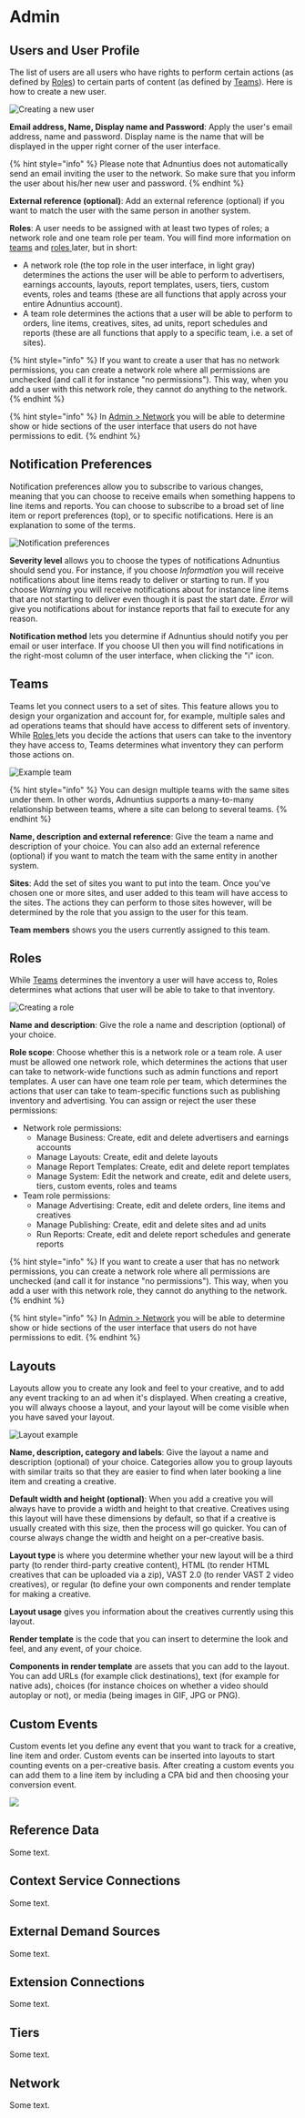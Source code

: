 # Admin

## Users and User Profile

The list of users are all users who have rights to perform certain actions \(as defined by [Roles](admin.md#roles)\) to certain parts of content \(as defined by [Teams](admin.md#teams)\). Here is how to create a new user.

![Creating a new user](../.gitbook/assets/201811-reports-admin-user%20%281%29.png)

**Email address, Name, Display name and Password**: Apply the user's email address, name and password. Display name is the name that will be displayed in the upper right corner of the user interface.

{% hint style="info" %}
Please note that Adnuntius does not automatically send an email inviting the user to the network. So make sure that you inform the user about his/her new user and password. 
{% endhint %}

**External reference \(optional\)**: Add an external reference \(optional\) if you want to match the user with the same person in another system. 

**Roles**: A user needs to be assigned with at least two types of roles; a network role and one team role per team. You will find more information on [teams](admin.md#teams) and [roles ](admin.md#roles)later, but in short: 

* A network role \(the top role in the user interface, in light gray\) determines the actions the user will be able to perform to advertisers, earnings accounts, layouts, report templates, users, tiers, custom events, roles and teams \(these are all functions that apply across your entire Adnuntius account\). 
* A team role determines the actions that a user will be able to perform to orders, line items, creatives, sites, ad units, report schedules and reports \(these are all functions that apply to a specific team, i.e. a set of sites\).

{% hint style="info" %}
If you want to create a user that has no network permissions, you can create a network role where all permissions are unchecked \(and call it for instance "no permissions"\). This way, when you add a user with this network role, they cannot do anything to the network.
{% endhint %}

{% hint style="info" %}
In [Admin &gt; Network](admin.md#network) you will be able to determine show or hide sections of the user interface that users do not have permissions to edit.
{% endhint %}

## Notification Preferences

Notification preferences allow you to subscribe to various changes, meaning that you can choose to receive emails when something happens to line items and reports. You can choose to subscribe to a broad set of line item or report preferences \(top\), or to specific notifications. Here is an explanation to some of the terms.

![Notification preferences](../.gitbook/assets/201811-reports-admin-notification-preferences.png)

**Severity level** allows you to choose the types of notifications Adnuntius should send you. For instance, if you choose _Information_ you will receive notifications about line items ready to deliver or starting to run. If you choose _Warning_ you will receive notifications about for instance line items that are not starting to deliver even though it is past the start date. _Error_ will give you notifications about for instance reports that fail to execute for any reason. 

**Notification method** lets you determine if Adnuntius should notify you per email or user interface. If you choose UI then you will find notifications in the right-most column of the user interface, when clicking the "i" icon.

## Teams

Teams let you connect users to a set of sites. This feature allows you to design your organization and account for, for example, multiple sales and ad operations teams that should have access to different sets of inventory. While [Roles ](admin.md#roles)lets you decide the actions that users can take to the inventory they have access to, Teams determines what inventory they can perform those actions on.

![Example team](../.gitbook/assets/201811-reports-admin-teams.png)

{% hint style="info" %}
You can design multiple teams with the same sites under them. In other words, Adnuntius supports a many-to-many relationship between teams, where a site can belong to several teams. 
{% endhint %}

**Name, description and external reference**:  Give the team a name and description of your choice. You can also add an external reference \(optional\) if you want to match the team with the same entity in another system.

**Sites**: Add the set of sites you want to put into the team. Once you've chosen one or more sites, and user added to this team will have access to the sites. The actions they can perform to those sites however, will be determined by the role that you assign to the user for this team. 

**Team members** shows you the users currently assigned to this team. 

## Roles

While [Teams](admin.md#teams) determines the inventory a user will have access to, Roles determines what actions that user will be able to take to that inventory. 

![Creating a role](../.gitbook/assets/201811-reports-admin-roles.png)

**Name and description**: Give the role a name and description \(optional\) of your choice.

**Role scope**: Choose whether this is a network role or a team role. A user must be allowed one network role, which determines the actions that user can take to network-wide functions such as admin functions and report templates. A user can have one team role per team, which determines the actions that user can take to team-specific functions such as publishing inventory and advertising. You can assign or reject the user these permissions: 

* Network role permissions: 
  * Manage Business: Create, edit and delete advertisers and earnings accounts 
  * Manage Layouts: Create, edit and delete layouts 
  * Manage Report Templates: Create, edit and delete report templates 
  * Manage System: Edit the network and create, edit and delete users, tiers, custom events, roles and teams
* Team role permissions: 
  * Manage Advertising: Create, edit and delete orders, line items and creatives
  * Manage Publishing: Create, edit and delete sites and ad units 
  * Run Reports: Create, edit and delete report schedules and generate reports

{% hint style="info" %}
If you want to create a user that has no network permissions, you can create a network role where all permissions are unchecked \(and call it for instance "no permissions"\). This way, when you add a user with this network role, they cannot do anything to the network.
{% endhint %}

{% hint style="info" %}
In [Admin &gt; Network](admin.md#network) you will be able to determine show or hide sections of the user interface that users do not have permissions to edit.
{% endhint %}

## Layouts

Layouts allow you to create any look and feel to your creative, and to add any event tracking to an ad when it's displayed. When creating a creative, you will always choose a layout, and your layout will be come visible when you have saved your layout. 

![Layout example](../.gitbook/assets/201811-reports-admin-layouts%20%281%29.png)

**Name, description, category and labels**: Give the layout a name and description \(optional\) of your choice. Categories allow you to group layouts with similar traits so that they are easier to find when later booking a line item and creating a creative.

**Default width and height \(optional\)**: When you add a creative you will always have to provide a width and height to that creative. Creatives using this layout will have these dimensions by default, so that if a creative is usually created with this size, then the process will go quicker. You can of course always change the width and height on a per-creative basis. 

**Layout type** is where you determine whether your new layout will be a third party \(to render third-party creative content\), HTML \(to render HTML creatives that can be uploaded via a zip\), VAST 2.0 \(to render VAST 2 video creatives\), or regular \(to define your own components and render template for making a creative.

**Layout usage** gives you information about the creatives currently using this layout. 

**Render template** is the code that you can insert to determine the look and feel, and any event, of your choice. 

**Components in render template** are assets that you can add to the layout. You can add URLs \(for example click destinations\), text \(for example for native ads\), choices \(for instance choices on whether a video should autoplay or not\), or media \(being images in GIF, JPG or PNG\).

## Custom Events

Custom events let you define any event that you want to track for a creative, line item and order. Custom events can be inserted into layouts to start counting events on a per-creative basis. After creating a custom events you can add them to a line item by including a CPA bid and then choosing your conversion event.

![](../.gitbook/assets/201811-reports-admin-custom-events.png)

## Reference Data

Some text.

## Context Service Connections

Some text.

## External Demand Sources

Some text.

## Extension Connections

Some text.

## Tiers

Some text.

## Network

Some text.


